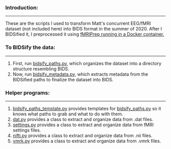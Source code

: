 ### Introduction:
-----------------

These are the scripts I used to transform Matt's concurrent EEG/fMRI dataset (not included here) into BIDS format in the summer of 2020. After I BIDSified it, I preprocessed it using [fMRIPrep running in a Docker container.](https://fmriprep.org/en/stable/docker.html)

### To BIDSify the data:
------------------------

1) First, run [bidsify_paths.py](bidsify_paths.py), which organizes the dataset into a directory structure resembling BIDS.
2) Now, run [bidsify_metadata.py](bidsify_metadata.py), which extracts metadata from the BIDSified paths to finalize the dataset into BIDS.

### Helper programs:
--------------------

1) [bidsify_paths_template.py](bidsify_paths_template.py) provides templates for [bidsify_paths.py](bidsify_paths.py) so it knows what paths to grab and what to do with them.
2) [dat.py](dat.py) provides a class to extract and organize data from .dat files.
3) [settings.py](settings.py) provides a class to extract and organize data from fMRI settings files.
4) [nifti.py](nifti.py) provides a class to extract and organize data from .nii files.
5) [vmrk.py](vmrk.py) provides a class to extract and organize data from .vmrk files.